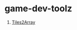 # game-dev-toolz

1. [Tiles2Array][tiles2array]


[tiles2array]: documentation/tiles2array/tiles2array.md